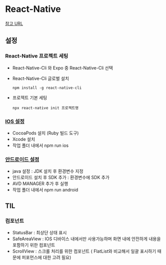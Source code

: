 # React-Native



[참고 URL](https://yuddomack.tistory.com/entry/1React-Native-%EC%84%A4%EC%B9%98%EC%99%80-%EC%8B%A4%ED%96%89hello-world)



## 설정

### React-Native 프로젝트 세팅

- React-Native-Cli 와 Expo 중 React-Native-Cli 선택

- React-Native-Cli 글로벌 설치

  ```
  npm install -g react-native-cli
  ```

- 프로젝트 기본 세팅

  ```
  npx react-native init 프로젝트명
  ```



### [IOS 설정](https://reactnative.dev/docs/environment-setup)

- CocoaPods 설치 (Ruby 빌드 도구)
- Xcode 설치
- 작업 폴더 내에서 npm run ios



### [안드로이드 설정](https://reactnative.dev/docs/environment-setup)

- java 설정 : JDK 설치 후 환경변수 지정
- 안드로이드 설치 후 SDK 추가 : 환경변수에 SDK 추가
- AVD MANAGER 추가 후 실행 
- 작업 폴더 내에서 npm run android



## TIL 

### 컴포넌트 

- StatusBar : 최상단 상태 표시
- SafeAreaView : IOS 디바이스 내에서만 사용가능하며 화면 내에 안전하게 내용을 포함하기 위한 컴포넌트
- ScrollView : 스크롤 처리를 위한 컴포넌트 ( FlatList와 비교해서 일괄 표시하기 때문에 퍼포먼스에 대한 고려 필요)



